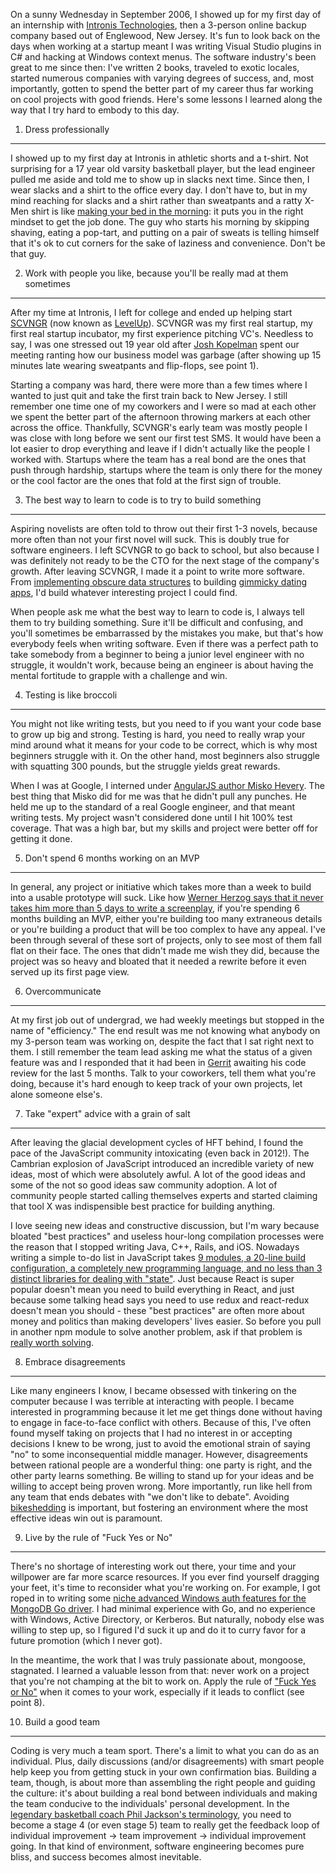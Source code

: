 On a sunny Wednesday in September 2006, I showed up for my first day of an
internship with [Intronis Technologies](http://www.intronis.com/), then a 3-person
online backup company based out of Englewood, New Jersey. It's fun to look back
on the days when working at a startup meant I was writing Visual Studio plugins in
C# and hacking at Windows context menus. The software industry's been great to
me since then: I've written 2 books, traveled to exotic locales, started numerous
companies with varying degrees of success, and, most importantly, gotten to
spend the better part of my career thus far working on cool projects with good
friends. Here's some lessons I learned along the way that I try hard to embody
to this day.

1. Dress professionally
-----------------------

I showed up to my first day at Intronis in athletic shorts and a t-shirt. Not
surprising for a 17 year old varsity basketball player, but the lead engineer
pulled me aside and told me to show up in slacks next time. Since then, I wear
slacks and a shirt to the office every day. I don't have to, but in my mind
reaching for slacks and a shirt rather than sweatpants and a ratty X-Men shirt
is like [making your bed in the morning](http://lifehacker.com/why-making-your-bed-every-morning-matters-according-to-1583954961): it puts you in the right mindset to get the job done. The guy
who starts his morning by skipping shaving, eating a pop-tart, and putting on
a pair of sweats is telling himself that it's ok to cut corners for the sake
of laziness and convenience. Don't be that guy.

2. Work with people you like, because you'll be really mad at them sometimes
----------------------------------------------------------------------------

After my time at Intronis, I left for college and ended up helping start
[SCVNGR](https://en.wikipedia.org/wiki/SCVNGR) (now known as [LevelUp](https://www.thelevelup.com/)). SCVNGR was my first real startup,
my first real startup incubator, my first experience pitching VC's. Needless
to say, I was one stressed out 19 year old after [Josh Kopelman](http://firstround.com/person/josh-kopelman/#mystory) spent our meeting ranting how our business model was garbage (after showing up 15 minutes late wearing sweatpants and flip-flops, see point 1).

Starting a company was hard, there were more than a few times where I wanted to
just quit and take the first train back to New Jersey. I still remember one time
one of my coworkers and I were so mad at each other we spent the better part of the
afternoon throwing markers at each other across the office. Thankfully, SCVNGR's
early team was mostly people I was close with long before we sent our first test
SMS. It would have been a lot easier to drop everything and leave if I didn't
actually like the people I worked with. Startups where the team has a real bond
are the ones that push through hardship, startups where the team is only there
for the money or the cool factor are the ones that fold at the first sign of
trouble.

3. The best way to learn to code is to try to build something
-------------------------------------------------------------

Aspiring novelists are often told to throw out their first 1-3 novels, because
more often than not your first novel will suck. This is doubly true for
software engineers. I left SCVNGR to go back to school, but also because I was
definitely not ready to be the CTO for the next stage of the company's growth.
After leaving SCVNGR, I made it a point to write more software. From [implementing obscure data structures](http://www.cs.princeton.edu/courses/archive/spr11/cos423/Lectures/RankPairingHeaps.pdf) to building [gimmicky dating apps](http://dailyprincetonian.com/news/2011/02/goodcrush-back-for-valentines-day-with-rival/), I'd build whatever interesting project I could find.

When people
ask me what the best way to learn to code is, I always tell them to try building something. Sure it'll be difficult and confusing, and you'll sometimes be embarrassed by the mistakes you make, but that's how everybody feels when writing software. Even if there was a perfect path to take somebody from a beginner to being a junior level engineer with no struggle, it wouldn't work, because being an
engineer is about having the mental fortitude to grapple with a challenge and win.

4. Testing is like broccoli
---------------------------

You might not like writing tests, but you need to if you want your code base to
grow up big and strong. Testing is hard, you need to really wrap your mind around
what it means for your code to be correct, which is why most beginners struggle
with it. On the other hand, most beginners also struggle with squatting 300 pounds, but the struggle yields great rewards.

When I was at Google, I interned under
[AngularJS author Misko Hevery](https://twitter.com/mhevery?lang=en). The best
thing that Misko did for me was that he didn't pull any punches. He held me up
to the standard of a real Google engineer, and that meant writing tests. My
project wasn't considered done until I hit 100% test coverage. That was a
high bar, but my skills and project were better off for getting it done.

5. Don't spend 6 months working on an MVP
-----------------------------------------

In general, any project or initiative which takes more than a week to build into a usable prototype will suck. Like how [Werner Herzog says that it never takes him more than 5 days to write a screenplay](https://www.brainpickings.org/2014/08/18/werner-herzog-guide-for-the-perplexed-cronin/), if you're spending 6 months building an MVP, either you're
building too many extraneous details or you're building a product that will be too complex to have any appeal. I've been through several of these sort of projects, only to see most of them fall flat on their face. The ones that didn't made me
wish they did, because the project was so heavy and bloated that it needed a
rewrite before it even served up its first page view.

6. Overcommunicate
------------------

At my first job out of undergrad, we had weekly meetings but stopped in the name
of "efficiency." The end result was me not knowing what anybody on my 3-person
team was working on, despite the fact that I sat right next to them. I still
remember the team lead asking me what the status of a given feature was and
I responded that it had been in [Gerrit](https://en.wikipedia.org/wiki/Gerrit_(software)) awaiting his code review for the last 5 months. Talk to your coworkers, tell them what you're doing, because
it's hard enough to keep track of your own projects, let alone someone else's.

7. Take "expert" advice with a grain of salt
--------------------------------------------

After leaving the glacial development cycles of HFT behind, I found the pace
of the JavaScript community intoxicating (even back in 2012!). The Cambrian
explosion of JavaScript introduced an incredible variety of new ideas, most
of which were absolutely awful. A lot of the good ideas and some of the not
so good ideas saw community adoption. A lot of community people started calling
themselves experts and started claiming that tool X was indispensible best
practice for building anything.

I love seeing new ideas and constructive discussion, but I'm wary because
bloated "best practices" and useless hour-long compilation processes were the reason that I stopped writing Java, C++, Rails, and iOS. Nowadays writing
a simple to-do list in JavaScript takes [9 modules, a 20-line build configuration, a completely new programming language, and no less than 3 distinct libraries for dealing with "state"](https://www.sitepoint.com/how-to-build-a-todo-app-using-react-redux-and-immutable-js/). Just because React is super popular doesn't mean you need to
build everything in React, and just because some talking head says you need to
use redux and react-redux doesn't mean you should - these "best practices" are
often more about money and politics than making developers' lives easier.
So before you pull in another npm module to solve another problem, ask if that
problem is [really worth solving](https://xkcd.com/1205/).

8. Embrace disagreements
------------------------

Like many engineers I know, I became obsessed with tinkering on the computer
because I was terrible at interacting with people. I became interested in
programming because it let me get things done without having to engage in
face-to-face conflict with others. Because of this, I've often found myself
taking on projects that I had no interest in or accepting decisions I knew
to be wrong, just to avoid the
emotional strain of saying "no" to some inconsequential middle manager.
However, disagreements between rational people are a wonderful thing: one
party is right, and the other party learns something. Be willing to stand up
for your ideas and be willing to accept being proven wrong. More importantly,
run like hell from any team that ends debates with "we don't like to debate". Avoiding
[bikeshedding](https://en.wikipedia.org/wiki/Law_of_triviality) is important,
but fostering an environment where the most effective ideas win out is paramount.

9. Live by the rule of "Fuck Yes or No"
---------------------------------------

There's
no shortage of interesting work out there, your time and your willpower are
far more scarce resources. If you ever find yourself dragging your feet, it's
time to reconsider what you're working on. For example, I got
roped in to writing some [niche advanced Windows auth features for the MongoDB Go driver](https://github.com/go-mgo/mgo/pull/20). I had minimal experience with Go,
and no experience with Windows, Active Directory, or Kerberos. But naturally, nobody else was willing to step up, so I figured I'd suck it up and do it to curry favor for a future promotion (which I never got).

In the meantime, the work that I was truly passionate about, mongoose, stagnated.
I learned a valuable lesson from
that: never work on a project that you're not champing at the bit to work on.
Apply the rule of ["Fuck Yes or No"](https://markmanson.net/fuck-yes) when
it comes to your work, especially if it leads to conflict (see point 8).

10. Build a good team
---------------------

Coding is very much a team sport. There's a limit to what you can do as an
individual. Plus, daily discussions (and/or disagreements) with smart people
help keep you from getting stuck in your own confirmation bias. Building a team,
though, is about more than assembling the right people and guiding the
culture: it's about building a real bond between individuals and making
the team conducive to the individuals' personal development. In the
[legendary basketball coach Phil Jackson's terminology](https://en.wikipedia.org/wiki/Tribal_Leadership), you need to
become a stage 4 (or even stage 5) team to really get the feedback loop of
individual improvement -> team improvement -> individual improvement going.
In that kind of environment, software engineering becomes pure bliss, and
success becomes almost inevitable.
